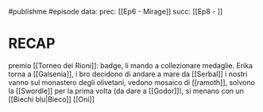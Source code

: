 #publishme #episode 
data: 
prec: [[Ep6 - Mirage]]
succ: [[Ep8 - ]]


# RECAP
premio [[Torneo dei Rioni]]: badge, li mando a collezionare medaglie.
Erika torna a [[Galsenia]], i bro decidono di andare a mare da [[Serbal]]
i nostri vanno sul monastero degli olivetani, vedono mosaico di [[ramoth]], solvono la [[Swordle]] per la prima volta (da dare a [[Godor]]), si menano con un [[Biechi blu|Bieco]] [[Oni]]
